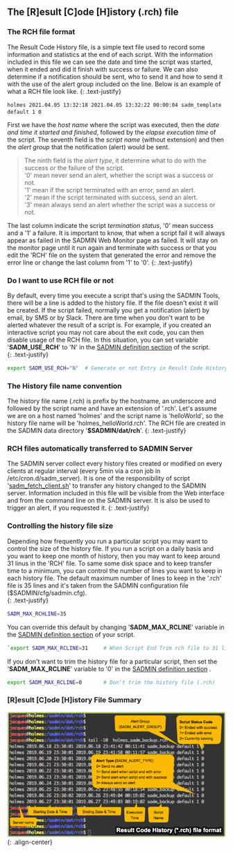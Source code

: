 ## The [R]esult [C]ode [H]istory (.rch) file

### The RCH file format
The Result Code History file, is a simple text file used to record some information and 
statistics at the end of each script. With the information included in this file we can see
the date and time the script was started, when it ended and did it finish with success or failure.
We can also determine if a notification should be sent, who to send it and how to send it with
the use of the alert group included on the line. 
Below is an example of what a RCH file look like.
{: .text-justify}
```
holmes 2021.04.05 13:32:18 2021.04.05 13:32:22 00:00:04 sadm_template default 1 0
```
First we have the *host name* where the script was executed, then the *date and time it started and
finished*, followed by the *elapse execution time* of the script. The seventh field is the *script
name* (without extension) and then the *alert group* that the notification (alert) would be sent. 
>The ninth field is the *alert type*, it determine what to do with the success or the failure of the script.   
> '0' mean never send an alert, whether the script was a success or not.  
> '1' mean if the script terminated with an error, send an alert.  
> '2' mean if the script terminated with success, send an alert.  
> '3' mean always send an alert whether the script was a success or not.   

The last column indicate the script *termination status*, '0' mean success and a '1' a failure. 
It is important to know, that when a script fail it will always appear as failed in the SADMIN 
Web Monitor page as failed. It will stay on the monitor page until it run again and terminate 
with success or that you edit the 'RCH' file on the system that generated the error and remove 
the error line or change the last column from '1' to '0'. 
{: .text-justify}


### Do I want to use RCH file or not

By default, every time you execute a script that's using the SADMIN Tools, there will be a
line is added to the history file. If the file doesn't exist it will be created. If the script 
failed, normally you get a notification (alert) by email, by SMS or by Slack. There are time when
you don't want to be alerted whatever the result of a script is. For example, if you created an 
interactive script you may not care about the exit code, you can then disable usage of the RCH file. 
In this situation, you can set variable '**SADM_USE_RCH**' to 'N' in the 
[SADMIN definition section](#sadmin_shell_section) of the script.  
{: .text-justify}

```bash
export SADM_USE_RCH="N"  # Generate or not Entry in Result Code History file`  
```  


### The History file name convention

The history file name (.rch) is prefix by the hostname, an underscore and followed by the script 
name and have an extension of '.rch'. Let's assume we are on a host named 'holmes' and the script 
name is 'helloWorld', so the history file name will be 'holmes_helloWorld.rch'. The RCH file 
are created in the SADMIN data directory '**$SADMIN/dat/rch**'.
{: .text-justify}


### RCH files automatically transferred to SADMIN Server

The SADMIN server collect every history files created or modified on every clients at regular 
interval (every 5min via a cron job in /etc/cron.d/sadm_server). It is one of the responsibility 
of script '[sadm_fetch_client.sh](/_pages/man/sadm_fetch_client)' to transfer any history changed 
to the SADMIN server. Information included in this file will be visible from the Web interface 
and from the command line on the SADMIN server. It is also be used to trigger an alert, if you
requested it.
{: .text-justify}


### Controlling the history file size  

Depending how frequently you run a particular script you may want to control the size of 
the history file. If you run a script on a daily basis and you want to keep one month of history,
then you may want to keep around 31 linus in the 'RCH' file. To same some disk space and to keep 
transfer time to a minimum, you can control the number of lines you want to keep in each history 
file. The default maximum number of lines to keep in the '.rch' file is 35 lines and it's taken 
from the SADMIN configuration file ($SADMIN/cfg/sadmin.cfg).  
{: .text-justify}

```bash
SADM_MAX_RCHLINE=35
```   

You can override this default by changing '**SADM_MAX_RCLINE**' variable in the [SADMIN definition section](#sadmin_shell_section) of your script.   

```bash
`export SADM_MAX_RCLINE=31     # When Script End Trim rch file to 31 lines   
```

If you don't want to trim the history file for a particular script, then set the '**SADM_MAX_RCLINE**' 
variable to '0' in the [SADMIN definition section](#sadmin_shell_section) .   

```bash
export SADM_MAX_RCLINE=0       # Don't trim the history file (.rch) 
```

### [R]esult [C]ode [H]istory File Summary

![rch_file_format.png](/assets/img/files/rch_file_format.png "SADMIN rch_file_format"){: .align-center}

